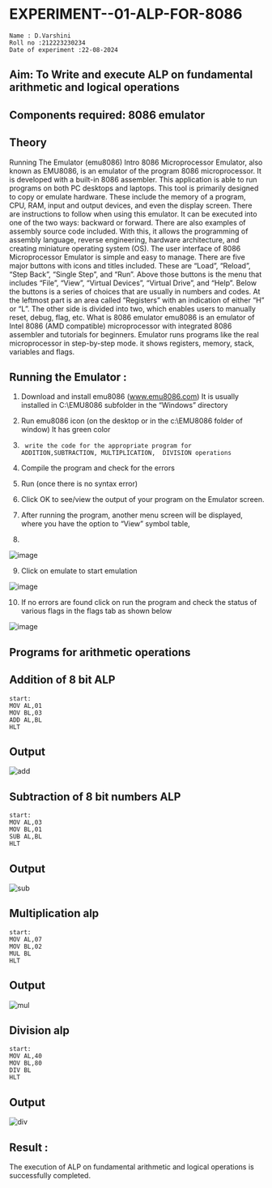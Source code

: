 # EXPERIMENT--01-ALP-FOR-8086
```
Name : D.Varshini
Roll no :212223230234
Date of experiment :22-08-2024
```

## Aim: To Write and execute ALP on fundamental arithmetic and logical operations
## Components required: 8086  emulator 
## Theory 
Running The Emulator (emu8086) Intro 8086 Microprocessor Emulator, also known as EMU8086, is an emulator of the program 8086 microprocessor. It is developed with a built-in 8086 assembler. This application is able to run programs on both PC desktops and laptops. This tool is primarily designed to copy or emulate hardware. These include the memory of a program, CPU, RAM, input and output devices, and even the display screen. There are instructions to follow when using this emulator. It can be executed into one of the two ways: backward or forward. There are also examples of assembly source code included. With this, it allows the programming of assembly language, reverse engineering, hardware architecture, and creating miniature operating system (OS). The user interface of 8086 Microprocessor Emulator is simple and easy to manage. There are five major buttons with icons and titles included. These are “Load”, “Reload”, “Step Back”, “Single Step”, and “Run”. Above those buttons is the menu that includes “File”, “View”, “Virtual Devices”, “Virtual Drive”, and “Help”. Below the buttons is a series of choices that are usually in numbers and codes. At the leftmost part is an area called “Registers” with an indication of either “H” or “L”. The other side is divided into two, which enables users to manually reset, debug, flag, etc. What is 8086 emulator emu8086 is an emulator of Intel 8086 (AMD compatible) microprocessor with integrated 8086 assembler and tutorials for beginners. Emulator runs programs like the real microprocessor in step-by-step mode. it shows registers, memory, stack, variables and flags.


 ## Running the Emulator :
1.	Download and install emu8086 (www.emu8086.com) It is usually installed in C:\EMU8086 subfolder in the “Windows” directory
2.	  Run  emu8086 icon (on the desktop or in the c:\EMU8086 folder of window) It has green color 
 
 
3.		write the code for the appropriate program for ADDITION,SUBTRACTION, MULTIPLICATION,  DIVISION operations 

4.	 Compile the program and check for the errors 
5.	Run (once there is no syntax error) 

6.	Click OK to see/view the output of your program on the Emulator screen. 


7.	After running the program, another menu screen will be displayed, where you have the option to “View” symbol table,
8.	 


![image](https://user-images.githubusercontent.com/36288975/189273263-d65baae9-4b8f-4723-afb3-c0ffa4052b04.png)











9.	Click on emulate to start emulation 








![image](https://user-images.githubusercontent.com/36288975/189273273-9bb36ec1-e2e8-4892-8d35-37707332bfdc.png)








10.	If no errors are found click on run the program and check the status of various flags in the flags tab as shown below 






![image](https://user-images.githubusercontent.com/36288975/189273277-113a2a33-4a40-4ff8-95a5-ecd3a1f504fe.png)







## Programs for arithmetic  operations

## Addition  of 8 bit ALP 
```
start:
MOV AL,01
MOV BL,03
ADD AL,BL
HLT
```
## Output  

 ![add](https://github.com/user-attachments/assets/8c1013e9-2ae4-4e36-8c50-6d3692c244cd)

## Subtraction   of 8 bit numbers  ALP 
```
start:
MOV AL,03
MOV BL,01
SUB AL,BL
HLT
```
## Output  

![sub](https://github.com/user-attachments/assets/470469aa-8372-4201-8aeb-3810ac816edc)

## Multiplication alp 
```
start:
MOV AL,07
MOV BL,02
MUL BL
HLT
```
## Output  

![mul](https://github.com/user-attachments/assets/5af89414-c557-45c4-967b-04491945269f)

## Division alp 
```
start:
MOV AL,40
MOV BL,80
DIV BL
HLT
```
## Output  

![div](https://github.com/user-attachments/assets/0409cf4d-7487-4572-bb59-133258b0e251)

## Result :
The execution of ALP on fundamental arithmetic and logical operations is successfully completed.







